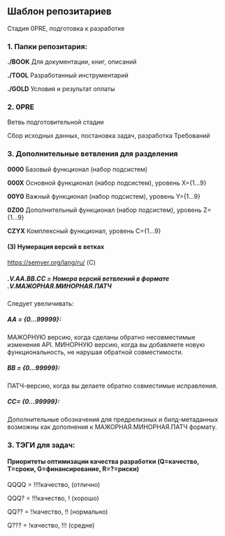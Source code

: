 ## Шаблон репозитариев
Стадия 0PRE, подготовка к разработке
### 1. Папки репозитария:
**./BOOK** Для документации, книг, описаний

**./TOOL** Разработанный инструментарий

**./GOLD** Условия и результат оплаты

### 2. **0PRE**
Ветвь подготовительной стадии

Сбор исходных данных, постановка задач, разработка Требований

### 3. Дополнительные ветвления для разделения
**0000** Базовый функционал (набор подсистем)

**000X** Основной функционал (набор подсистем), уровень X={1...9}

**00Y0** Важный функционал (набор подсистем), уровень Y={1...9}

**0Z00** Дополнительный функционал (набор подсистем), уровень Z={1...9}

**CZYX** Комплексный функционал, уровень C={1...9}

#### (3) Нумерация версий в ветках
https://semver.org/lang/ru/ (С)
##### .V.AA.BB.CC = Номера версий ветвлений в формате .V.МАЖОРНАЯ.МИНОРНАЯ.ПАТЧ
Cледует увеличивать:
##### AA = {0...99999}:
МАЖОРНУЮ версию, когда сделаны обратно несовместимые изменения API.
МИНОРНУЮ версию, когда вы добавляете новую функциональность, не нарушая обратной совместимости.
##### BB = {0...99999}:
ПАТЧ-версию, когда вы делаете обратно совместимые исправления.
##### CC= {0...99999}:
Дополнительные обозначения для предрелизных и билд-метаданных возможны как дополнения к МАЖОРНАЯ.МИНОРНАЯ.ПАТЧ формату.

### 3. ТЭГИ для задач:
#### Приоритеты оптимизации качества разработки (Q=качество, T=сроки, G=финансирование, R=?=риски)
QQQQ = !!!!качество,  (отлично)

QQQ? = !!!качество, ! (хорошо)

QQ?? = !!качество, !! (нормально)

Q??? = !качество, !!! (средне)
